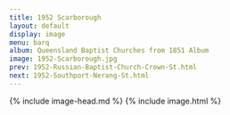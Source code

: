 ```yaml
---
title: 1952 Scarborough
layout: default
display: image
menu: barq
album: Queensland Baptist Churches from 1851 Album
image: 1952-Scarborough.jpg
prev: 1952-Russian-Baptist-Church-Crown-St.html
next: 1952-Southport-Nerang-St.html
---
```

{% include image-head.md %}
{% include image.html %}
